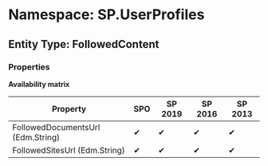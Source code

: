 # Namespace: SP.UserProfiles
## Entity Type: FollowedContent

### Properties

**Availability matrix**

Property | SPO | SP 2019 | SP 2016 | SP 2013
----------|-----|---------|---------|--------
FollowedDocumentsUrl (Edm.String) | ✔ | ✔ | ✔ | ✔
FollowedSitesUrl (Edm.String) | ✔ | ✔ | ✔ | ✔

